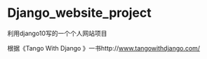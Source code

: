 # Django_website_project

利用django10写的一个个人网站项目

根据《Tango With Django 》一书http://www.tangowithdjango.com/
